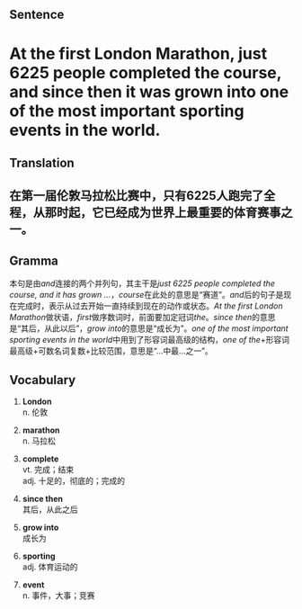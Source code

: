 ## Sentence

<h1>At the first London Marathon, just 6225 people completed the course, and since then it was grown into one of the most important sporting events in the world.</h1>

## Translation

<h2>在第一届伦敦马拉松比赛中，只有6225人跑完了全程，从那时起，它已经成为世界上最重要的体育赛事之一。</h2>     

## Gramma     

本句是由*and*连接的两个并列句，其主干是*just 6225 people completed the course, and it has grown ...*，*course*在此处的意思是“赛道”。*and*后的句子是现在完成时，表示从过去开始一直持续到现在的动作或状态。*At the first London Marathon*做状语，*first*做序数词时，前面要加定冠词*the*。*since then*的意思是“其后，从此以后”，*grow into*的意思是“成长为”。*one of the most important sporting events in the world*中用到了形容词最高级的结构，*one of the*+形容词最高级+可数名词复数+比较范围，意思是“...中最...之一”。      


## Vocabulary   

1. **London**       
n. 伦敦         

2. **marathon**         
n. 马拉松          

3. **complete**          
vt. 完成；结束          
adj. 十足的，彻底的；完成的         

4. **since then**        
其后，从此之后          

5. **grow into**          
成长为         

6. **sporting**        
adj. 体育运动的          

7. **event**          
n. 事件，大事；竞赛          
